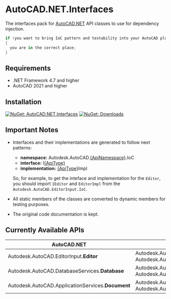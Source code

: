 # AutoCAD.NET.Interfaces
The interfaces pack for [AutoCAD.NET](https://www.nuget.org/packages/AutoCAD.NET) API classes to use for dependency injection.
```csharp
if (you want to bring IoC pattern and testability into your AutoCAD plugin)
{
  you are in the correct place;
}
```

## Requirements
- .NET Framework 4.7 and higher
- AutoCAD 2021 and higher

## Installation
[![NuGet: AutoCAD.NET.Interfaces](https://img.shields.io/badge/NuGet-AutoCAD.NET.Interfaces-004880)](https://www.nuget.org/packages/AutoCAD.NET.Interfaces)
[![NuGet: Downloads](https://img.shields.io/nuget/dt/AutoCAD.NET.Interfaces?style=social)](https://www.nuget.org/packages/AutoCAD.NET.Interfaces)

## Important Notes
- Interfaces and their implementations are generated to follow next patterns:
    - **namespace:** Autodesk.AutoCAD.<ins>{ApiNamespace}</ins>.IoC
    - **interface:** I<ins>{ApiType}</ins>
    - **implementation:** <ins>{ApiType}</ins>Impl
    
  So, for example, to get the inteface and implementation for the `Editor`, you should import `IEditor` and `EditorImpl` from the `Autodesk.AutoCAD.EditorInput.IoC`.
- All static members of the classes are converted to dynamic members for testing purposes.
- The original code documentation is kept.

## Currently Available APIs
| AutoCAD.NET                                    | AutoCAD.NET.Interfaces                                                                                          |
|------------------------------------------------|-----------------------------------------------------------------------------------------------------------------|
| Autodesk.AutoCAD.EditorInput.**Editor**        | Autodesk.AutoCAD.EditorInput.IoC.**IEditor** <br> Autodesk.AutoCAD.EditorInput.IoC.**EditorImpl**               | 
| Autodesk.AutoCAD.DatabaseServices.**Database** | Autodesk.AutoCAD.DatabaseServices.IoC.**IDatabase** <br> Autodesk.AutoCAD.DatabaseServices.IoC.**DatabaseImpl** |
| Autodesk.AutoCAD.ApplicationServices.**Document** | Autodesk.AutoCAD.ApplicationServices.IoC.**IDocument** <br> Autodesk.AutoCAD.ApplicationServices.IoC.**DocumentImpl** |
